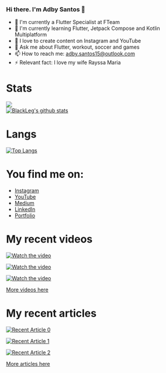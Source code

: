 ### Hi there. I'm Adby Santos 👋

- 🔭 I'm currently a Flutter Specialist at FTeam
- 🌱 I'm currently learning Flutter, Jetpack Compose and Kotlin Multiplatform
- 📶 I love to create content on Instagram and YouTube
- 💬 Ask me about Flutter, workout, soccer and games
- 📫 How to reach me: adby.santos15@outlook.com
- ⚡ Relevant fact: I love my wife Rayssa Maria

# Stats
![](https://komarev.com/ghpvc/?username=blackleg15) \
[![BlackLeg's github stats](https://github-readme-stats.vercel.app/api?username=BlackLeg15&count_private=true&show_icons=true&theme=radical&hide_rank=false)](https://github.com/anuraghazra/github-readme-stats)

# Langs

[![Top Langs](https://github-readme-stats.vercel.app/api/top-langs/?username=BlackLeg15)](https://github.com/anuraghazra/github-readme-stats)

# You find me on:
- <a target="_blank" href="https://instagram.com/oadbysantos">Instagram</a>
- <a target="_blank" href="https://youtube.com/@oadbysantos">YouTube</a>
- <a target="_blank" href="https://medium.com/@adbysantos">Medium</a>
- <a target="_blank" href="https://www.linkedin.com/in/adby-santos-a31a70158">LinkedIn</a>
- <a target="_blank" href="https://blackleg15.github.io/Portfolio">Portfolio</a>

# My recent videos
  
[![Watch the video](https://img.youtube.com/vi/q4tTQmORooM/mqdefault.jpg)](https://youtu.be/q4tTQmORooM)

[![Watch the video](https://img.youtube.com/vi/GRYvtI-C1bo/mqdefault.jpg)](https://youtu.be/GRYvtI-C1bo)
  
[![Watch the video](https://img.youtube.com/vi/PhfW0v-Nj20/mqdefault.jpg)](https://youtu.be/PhfW0v-Nj20)

<a target="_blank" href="https://youtube.com/@oadbysantos">More videos here</a>

# My recent articles

<a target="_blank" href="https://github-readme-medium-recent-article.vercel.app/medium/@adbysantos/0"><img src="https://github-readme-medium-recent-article.vercel.app/medium/@adbysantos/0" alt="Recent Article 0">
  
<a target="_blank" href="https://github-readme-medium-recent-article.vercel.app/medium/@adbysantos/1"><img src="https://github-readme-medium-recent-article.vercel.app/medium/@adbysantos/1" alt="Recent Article 1">
  
<a target="_blank" href="https://github-readme-medium-recent-article.vercel.app/medium/@adbysantos/2"><img src="https://github-readme-medium-recent-article.vercel.app/medium/@adbysantos/2" alt="Recent Article 2">
  
<a target="_blank" href="https://medium.com/@adbysantos">More articles here</a>
